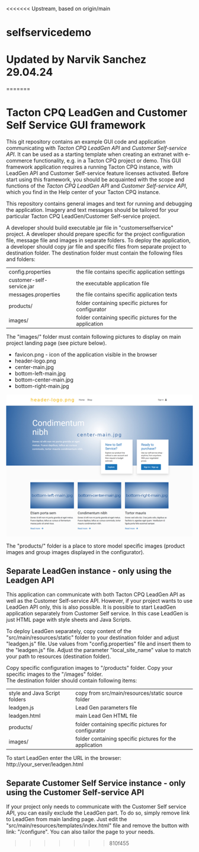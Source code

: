<<<<<<< Upstream, based on origin/main
# selfservicedemo
# Updated by Narvik Sanchez 29.04.24
=======
# Tacton CPQ LeadGen and Customer Self Service GUI framework

This git repository contains an example GUI code and application communicating with *Tacton CPQ LeadGen API* and *Customer Self-service API*. 
It can be used as a starting template when creating an extranet with e-commerce functionality, e.g. in a Tacton CPQ project or demo. 
This GUI framework application requires a running Tacton CPQ instance, with LeadGen API and Customer Self-service feature licenses activated.
Before start using this framework, you should be acquainted with the scope and functions of the *Tacton CPQ LeadGen API* and *Customer Self-service API*, 
which you find in the Help center of your Tacton CPQ instance.

This repository contains general images and text for running and debugging the application. 
Imagery and text messages should be tailored for your particular Tacton CPQ LeadGen/Customer Self-service project.

A developer should build executable jar file in "customerselfservice" project. A developer should prepare 
specific for the project configuration file, message file and images in separate folders. To deploy the application, 
a developer should copy jar file and specific files from separate project to destination folder. The destination folder must 
contain the following files and folders:
<table>
<tr><td>config.properties</td><td>the file contains specific application settings</td></tr>
<tr><td>customer-self-service.jar</td><td>the executable application file</td></tr>
<tr><td>messages.properties</td><td>the file contains specific application texts</td></tr>
<tr><td>products/ </td><td>folder containing specific pictures for configurator</td></tr>
<tr><td>images/ </td><td>folder containing specific pictures for the application </td></tr>
</table>

The "images/" folder must contain following pictures to display on main project landing page (see picture below). 

- favicon.png - icon of the application visible in the browser
- header-logo.png
- center-main.jpg
- bottom-left-main.jpg
- bottom-center-main.jpg
- bottom-right-main.jpg

![Demo pictures](demoPage.png)

The "products/" folder is a place to store model specific images (product images and group images displayed in 
the configurator).

## Separate LeadGen instance - only using the Leadgen API

This application can communicate with both Tacton CPQ LeadGen API as well as the Customer Self-service API. 
However, if your project wants to use LeadGen API only, this is also possible. 
It is possible to start LeadGen application separately from Customer Self service. In this case LeadGen is just HTML page with style sheets and Java Scripts.

To deploy LeadGen separately, copy content of the "src/main/resources/static" folder to your destination folder and adjust 
"leadgen.js" file. Use values from "config.properties" file and insert them to the "leadgen.js" file. Adjust the parameter 
"local_site_name" value to match your path to resources (destination folder). 

Copy specific configuration images to "/products" folder. Copy your specific images to the "/images" folder.  
The destination folder should contain following items:
<table>
<tr><td>style and Java Script folders</td><td>copy from src/main/resources/static source folder</td></tr>
<tr><td>leadgen.js</td><td>Lead Gen parameters file</td></tr>
<tr><td>leadgen.html</td><td>main Lead Gen HTML file</td></tr>
<tr><td>products/ </td><td>folder containing specific pictures for configurator</td></tr>
<tr><td>images/ </td><td>folder containing specific pictures for the application </td></tr>
</table>

To start LeadGen enter the URL in the browser: http://your_server/leadgen.html

## Separate Customer Self Service instance - only using the Customer Self-service API

If your project only needs to communicate with the Customer Self service API, you can easily exclude the LeadGen part. To do so, simply remove link to LeadGen from main landing page. Just edit the 
"src/main/resources/templates/index.html" file and remove the button with link: "/configure". 
You can also tailor the page to your needs.
>>>>>>> 810f455 
